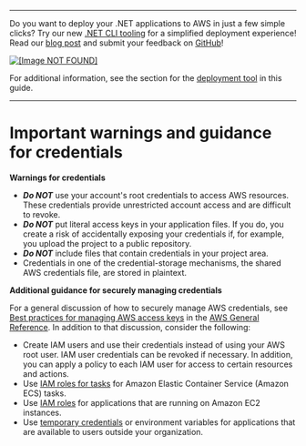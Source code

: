 --------

Do you want to deploy your \.NET applications to AWS in just a few simple clicks? Try our new [\.NET CLI tooling](https://www.nuget.org/packages/AWS.Deploy.CLI/) for a simplified deployment experience\! Read our [blog post](https://aws.amazon.com/blogs/developer/reimagining-the-aws-net-deployment-experience/) and submit your feedback on [GitHub](https://github.com/aws/aws-dotnet-deploy)\!

 [ ![\[Image NOT FOUND\]](http://docs.aws.amazon.com/sdk-for-net/v3/developer-guide/images/BannerButton.png) ](https://github.com/aws/aws-dotnet-deploy/)

For additional information, see the section for the [deployment tool](https://docs.aws.amazon.com/sdk-for-net/v3/developer-guide/deployment-tool.html) in this guide\.

--------

# Important warnings and guidance for credentials<a name="net-dg-config-creds-warnings-and-guidelines"></a>

**Warnings for credentials**
+ ***Do NOT*** use your account's root credentials to access AWS resources\. These credentials provide unrestricted account access and are difficult to revoke\.
+ ***Do NOT*** put literal access keys in your application files\. If you do, you create a risk of accidentally exposing your credentials if, for example, you upload the project to a public repository\.
+ ***Do NOT*** include files that contain credentials in your project area\.
+ Credentials in one of the credential\-storage mechanisms, the shared AWS credentials file, are stored in plaintext\.

**Additional guidance for securely managing credentials**

For a general discussion of how to securely manage AWS credentials, see [Best practices for managing AWS access keys](https://docs.aws.amazon.com/general/latest/gr/aws-access-keys-best-practices.html) in the [AWS General Reference](https://docs.aws.amazon.com/general/latest/gr/)\. In addition to that discussion, consider the following:
+ Create IAM users and use their credentials instead of using your AWS root user\. IAM user credentials can be revoked if necessary\. In addition, you can apply a policy to each IAM user for access to certain resources and actions\.
+ Use [IAM roles for tasks](https://docs.aws.amazon.com/AmazonECS/latest/developerguide/task-iam-roles.html) for Amazon Elastic Container Service \(Amazon ECS\) tasks\.
+ Use [IAM roles](https://docs.aws.amazon.com/IAM/latest/UserGuide/id_roles.html) for applications that are running on Amazon EC2 instances\.
+ Use [temporary credentials](creds-assign.md#net-dg-config-creds-assign-role) or environment variables for applications that are available to users outside your organization\.